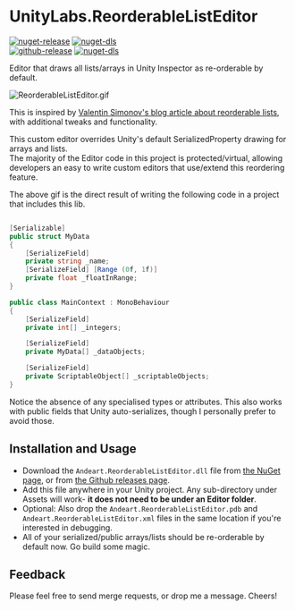 # UnityLabs.ReorderableListEditor


[![nuget-release](https://img.shields.io/nuget/v/Andeart.ReorderableListEditor.svg)](https://www.nuget.org/packages/Andeart.ReorderableListEditor) [![nuget-dls](https://img.shields.io/nuget/dt/Andeart.ReorderableListEditor.svg)](https://www.nuget.org/packages/Andeart.ReorderableListEditor)<br />
[![github-release](https://img.shields.io/github/release/andeart/UnityLabs.ReorderableListEditor.svg)](https://github.com/andeart/UnityLabs.ReorderableListEditor/releases/latest) [![nuget-dls](https://img.shields.io/github/downloads/andeart/UnityLabs.ReorderableListEditor/total.svg)](https://github.com/andeart/UnityLabs.ReorderableListEditor/releases/latest)<br/>

Editor that draws all lists/arrays in Unity Inspector as re-orderable by default.

![ReorderableListEditor.gif](https://user-images.githubusercontent.com/6226493/53707244-0870ee00-3de3-11e9-8f00-e337539401ef.gif)

This is inspired by [Valentin Simonov's blog article about reorderable lists](http://va.lent.in/unity-make-your-lists-functional-with-reorderablelist/), with additional tweaks and functionality.

This custom editor overrides Unity's default SerializedProperty drawing for arrays and lists.  
The majority of the Editor code in this project is protected/virtual, allowing developers an easy to write custom editors that use/extend this reordering feature.  
  
The above gif is the direct result of writing the following code in a project that includes this lib.  

```csharp

[Serializable]
public struct MyData
{
    [SerializeField]
    private string _name;
    [SerializeField] [Range (0f, 1f)]
    private float _floatInRange;
}

public class MainContext : MonoBehaviour
{
    [SerializeField]
    private int[] _integers;

    [SerializeField]
    private MyData[] _dataObjects;

    [SerializeField]
    private ScriptableObject[] _scriptableObjects;
}
``` 
Notice the absence of any specialised types or attributes. This also works with public fields that Unity auto-serializes, though I personally prefer to avoid those.

## Installation and Usage

- Download the `Andeart.ReorderableListEditor.dll` file from [the NuGet page](https://www.nuget.org/packages/Andeart.ReorderableListEditor), or from [the Github releases page](https://github.com/andeart/UnityLabs.ReorderableListEditor/releases/latest).
- Add this file anywhere in your Unity project. Any sub-directory under Assets will work- **it does not need to be under an Editor folder**.
- Optional: Also drop the `Andeart.ReorderableListEditor.pdb` and `Andeart.ReorderableListEditor.xml` files in the same location if you're interested in debugging.
- All of your serialized/public arrays/lists should be re-orderable by default now. Go build some magic.

## Feedback

Please feel free to send merge requests, or drop me a message. Cheers!
